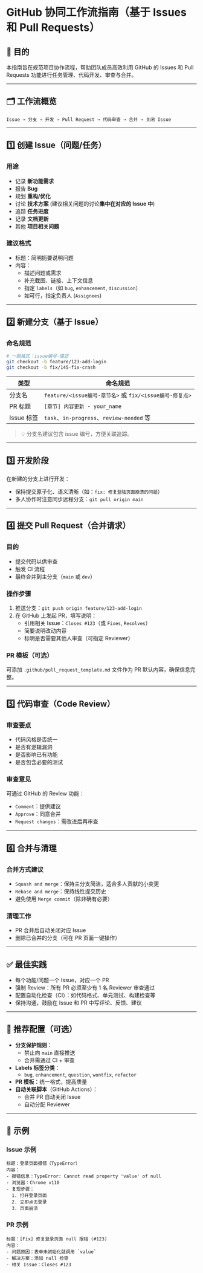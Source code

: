 # GitHub 协同工作流指南（基于 Issues 和 Pull Requests）

## 🧭 目的

本指南旨在规范项目协作流程，帮助团队成员高效利用 GitHub 的 Issues 和 Pull Requests 功能进行任务管理、代码开发、审查与合并。

---

## 🗂 工作流概览

```
Issue → 分支 → 开发 → Pull Request → 代码审查 → 合并 → 关闭 Issue
```

---

## 1️⃣ 创建 Issue（问题/任务）

### 用途

- 记录 **新功能需求**
- 报告 **Bug**
- 规划 **重构/优化**
- 讨论 **技术方案** (建议相关问题的讨论**集中在对应的 Issue 中**)
- 追踪 **任务进度**
- 记录 **文档更新**
- 其他 **项目相关问题**

### 建议格式

- 标题：简明扼要说明问题
- 内容：
  - 描述问题或需求
  - 补充截图、链接、上下文信息
  - 指定 `labels`（如 `bug`, `enhancement`, `discussion`）
  - 如可行，指定负责人 (`Assignees`)

---

## 2️⃣ 新建分支（基于 Issue）

### 命名规范

```bash
# 一般格式：issue编号-描述
git checkout -b feature/123-add-login
git checkout -b fix/145-fix-crash
```

| 类型 | 命名规范 |
|------|----------|
| 分支名 | `feature/<issue编号-章节名>` 或 `fix/<issue编号-修复点>` |
| PR 标题 | `[章节] 内容更新 - your_name` |
| Issue 标签 | `task`、`in-progress`、`review-needed` 等 |

> 💡 分支名建议包含 issue 编号，方便关联追踪。

---

## 3️⃣ 开发阶段

在新建的分支上进行开发：

- 保持提交原子化、语义清晰（如：`fix: 修复登陆页面崩溃的问题`）
- 多人协作时注意同步远程分支：`git pull origin main`

---

## 4️⃣ 提交 Pull Request（合并请求）

### 目的

- 提交代码以供审查
- 触发 CI 流程
- 最终合并到主分支（`main` 或 `dev`）

### 操作步骤

1. 推送分支：`git push origin feature/123-add-login`
2. 在 GitHub 上发起 PR，填写说明：
   - 引用相关 Issue：`Closes #123`（或 `Fixes`, `Resolves`）
   - 简要说明改动内容
   - 标明是否需要其他人审查（可指定 Reviewer）

### PR 模板（可选）

可添加 `.github/pull_request_template.md` 文件作为 PR 默认内容，确保信息完整。

---

## 5️⃣ 代码审查（Code Review）

### 审查要点

- 代码风格是否统一
- 是否有逻辑漏洞
- 是否影响已有功能
- 是否包含必要的测试

### 审查意见

可通过 GitHub 的 Review 功能：

- `Comment`：提供建议
- `Approve`：同意合并
- `Request changes`：需改进后再审查

---

## 6️⃣ 合并与清理

### 合并方式建议

- `Squash and merge`：保持主分支简洁，适合多人贡献的小变更
- `Rebase and merge`：保持线性提交历史
- 避免使用 `Merge commit`（除非确有必要）

### 清理工作

- PR 合并后自动关闭对应 Issue
- 删除已合并的分支（可在 PR 页面一键操作）

---

## ✅ 最佳实践

- 每个功能/问题一个 Issue，对应一个 PR
- 强制 Review：所有 PR 必须至少有 1 名 Reviewer 审查通过
- 配置自动化检查（CI）：如代码格式、单元测试、构建检查等
- 保持沟通，鼓励在 Issue 和 PR 中写评论、反馈、建议

---

## 🔧 推荐配置（可选）

- **分支保护规则**：
  - 禁止向 `main` 直接推送
  - 合并需通过 CI + 审查
- **Labels 标签分类**：
  - `bug`, `enhancement`, `question`, `wontfix`, `refactor`
- **PR 模板**：统一格式，提高质量
- **自动关联脚本**（GitHub Actions）：
  - 合并 PR 自动关闭 Issue
  - 自动分配 Reviewer

---

## 📎 示例

### Issue 示例

```
标题：登录页面报错（TypeError）
内容：
- 报错信息：TypeError: Cannot read property 'value' of null
- 浏览器：Chrome v110
- 复现步骤：
  1. 打开登录页面
  2. 立即点击登录
  3. 页面崩溃
```

### PR 示例

```
标题：[Fix] 修复登录页面 null 报错 (#123)
内容：
- 问题原因：表单未初始化就调用 `value`
- 解决方案：添加 null 检查
- 相关 Issue：Closes #123
```
